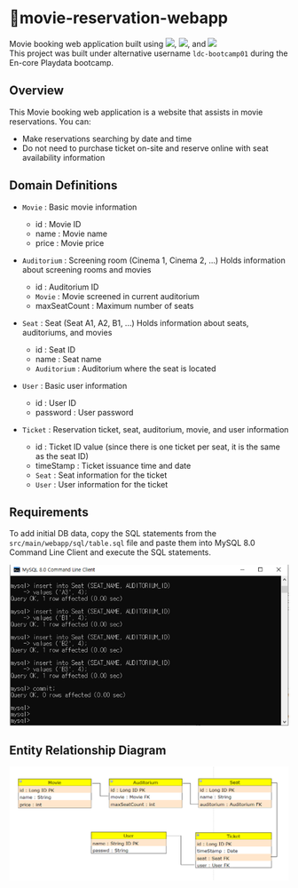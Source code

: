 # :movie_camera:movie-reservation-webapp
Movie booking web application built using <img src="https://img.shields.io/badge/JPA(Java%20Persistence%20API)-white?logo=spring">, <img src="https://img.shields.io/badge/Spring%20Framework-white?logo=spring">, and <img src="https://img.shields.io/badge/MySQL-white?logo=mysql"> <br/>
This project was built under alternative username `ldc-bootcamp01` during the En-core Playdata bootcamp.

## Overview
This Movie booking web application is a website that assists in movie reservations. You can:
- Make reservations searching by date and time
- Do not need to purchase ticket on-site and reserve online with seat availability information

## Domain Definitions
- `Movie` : Basic movie information
  - id : Movie ID
  - name : Movie name
  - price : Movie price

- `Auditorium` : Screening room (Cinema 1, Cinema 2, ...) Holds information about screening rooms and movies
  - id : Auditorium ID
  - `Movie` : Movie screened in current auditorium
  - maxSeatCount : Maximum number of seats

- `Seat` : Seat (Seat A1, A2, B1, ...) Holds information about seats, auditoriums, and movies
  - id : Seat ID
  - name : Seat name
  - `Auditorium` : Auditorium where the seat is located

- `User` : Basic user information
  - id : User ID
  - password : User password

- `Ticket` : Reservation ticket, seat, auditorium, movie, and user information
  - id : Ticket ID value (since there is one ticket per seat, it is the same as the seat ID)
  - timeStamp : Ticket issuance time and date
  - `Seat` : Seat information for the ticket
  - `User` : User information for the ticket

## Requirements

To add initial DB data, copy the SQL statements from the `src/main/webapp/sql/table.sql` file and paste them into MySQL 8.0 Command Line Client and execute the SQL statements.

![MySQL 8.0 Command Line Client Screenshot](/images/movie-sql1.png "MySQL Screenshot")

## Entity Relationship Diagram
![ER Diagram for movie reservation project](/images/movie-erd1.png "ER Diagram")
